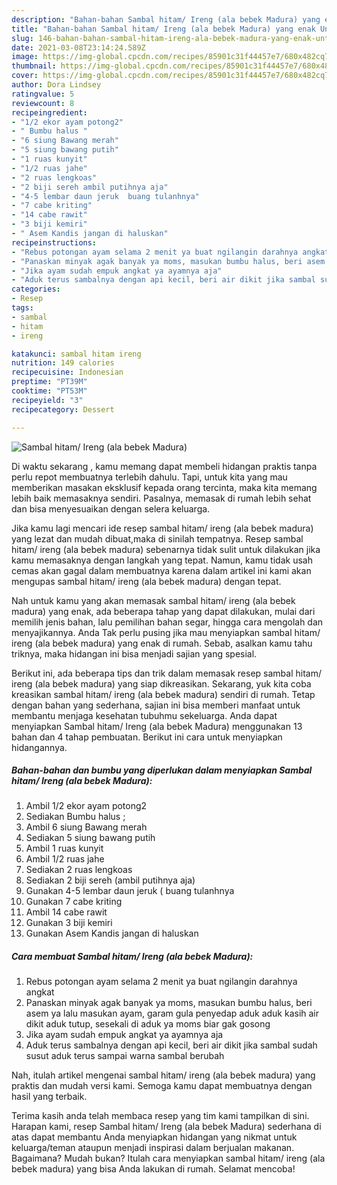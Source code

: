 ```yaml
---
description: "Bahan-bahan Sambal hitam/ Ireng (ala bebek Madura) yang enak Untuk Jualan"
title: "Bahan-bahan Sambal hitam/ Ireng (ala bebek Madura) yang enak Untuk Jualan"
slug: 146-bahan-bahan-sambal-hitam-ireng-ala-bebek-madura-yang-enak-untuk-jualan
date: 2021-03-08T23:14:24.589Z
image: https://img-global.cpcdn.com/recipes/85901c31f44457e7/680x482cq70/sambal-hitam-ireng-ala-bebek-madura-foto-resep-utama.jpg
thumbnail: https://img-global.cpcdn.com/recipes/85901c31f44457e7/680x482cq70/sambal-hitam-ireng-ala-bebek-madura-foto-resep-utama.jpg
cover: https://img-global.cpcdn.com/recipes/85901c31f44457e7/680x482cq70/sambal-hitam-ireng-ala-bebek-madura-foto-resep-utama.jpg
author: Dora Lindsey
ratingvalue: 5
reviewcount: 8
recipeingredient:
- "1/2 ekor ayam potong2"
- " Bumbu halus "
- "6 siung Bawang merah"
- "5 siung bawang putih"
- "1 ruas kunyit"
- "1/2 ruas jahe"
- "2 ruas lengkoas"
- "2 biji sereh ambil putihnya aja"
- "4-5 lembar daun jeruk  buang tulanhnya"
- "7 cabe kriting"
- "14 cabe rawit"
- "3 biji kemiri"
- " Asem Kandis jangan di haluskan"
recipeinstructions:
- "Rebus potongan ayam selama 2 menit ya buat ngilangin darahnya angkat"
- "Panaskan minyak agak banyak ya moms, masukan bumbu halus, beri asem ya lalu masukan ayam, garam gula penyedap aduk aduk kasih air dikit aduk tutup, sesekali di aduk ya moms biar gak gosong"
- "Jika ayam sudah empuk angkat ya ayamnya aja"
- "Aduk terus sambalnya dengan api kecil, beri air dikit jika sambal sudah susut aduk terus sampai warna sambal berubah"
categories:
- Resep
tags:
- sambal
- hitam
- ireng

katakunci: sambal hitam ireng 
nutrition: 149 calories
recipecuisine: Indonesian
preptime: "PT39M"
cooktime: "PT53M"
recipeyield: "3"
recipecategory: Dessert

---
```



![Sambal hitam/ Ireng (ala bebek Madura)](https://img-global.cpcdn.com/recipes/85901c31f44457e7/680x482cq70/sambal-hitam-ireng-ala-bebek-madura-foto-resep-utama.jpg)

Di waktu  sekarang , kamu memang dapat membeli hidangan praktis tanpa perlu repot membuatnya terlebih dahulu. Tapi, untuk kita yang mau memberikan masakan eksklusif kepada orang tercinta, maka kita memang lebih baik memasaknya sendiri. Pasalnya, memasak di rumah lebih sehat dan bisa menyesuaikan dengan selera keluarga.

Jika kamu lagi mencari ide resep sambal hitam/ ireng (ala bebek madura) yang lezat dan mudah dibuat,maka di sinilah tempatnya. Resep sambal hitam/ ireng (ala bebek madura)  sebenarnya tidak sulit untuk dilakukan jika kamu memasaknya dengan langkah yang tepat. Namun, kamu tidak usah cemas akan gagal dalam membuatnya 
karena dalam artikel ini kami akan mengupas sambal hitam/ ireng (ala bebek madura) dengan tepat.  



Nah untuk kamu yang akan memasak sambal hitam/ ireng (ala bebek madura) yang enak, ada beberapa tahap yang dapat dilakukan, mulai dari memilih jenis bahan, lalu pemilihan bahan segar, hingga cara mengolah dan menyajikannya. Anda Tak perlu pusing jika mau menyiapkan sambal hitam/ ireng (ala bebek madura) yang enak di rumah. Sebab, asalkan kamu  tahu triknya, maka hidangan ini bisa menjadi sajian yang spesial.

Berikut ini, ada beberapa tips dan trik dalam memasak resep sambal hitam/ ireng (ala bebek madura) yang siap dikreasikan. Sekarang, yuk kita coba kreasikan sambal hitam/ ireng (ala bebek madura) sendiri di rumah. Tetap dengan bahan yang sederhana, sajian ini bisa memberi manfaat untuk membantu menjaga kesehatan tubuhmu sekeluarga. Anda dapat menyiapkan Sambal hitam/ Ireng (ala bebek Madura) menggunakan 13 bahan dan 4 tahap pembuatan. Berikut ini cara untuk menyiapkan hidangannya.

<!--inarticleads1-->

##### Bahan-bahan dan bumbu yang diperlukan dalam menyiapkan Sambal hitam/ Ireng (ala bebek Madura):

1. Ambil 1/2 ekor ayam potong2
1. Sediakan  Bumbu halus ;
1. Ambil 6 siung Bawang merah
1. Sediakan 5 siung bawang putih
1. Ambil 1 ruas kunyit
1. Ambil 1/2 ruas jahe
1. Sediakan 2 ruas lengkoas
1. Sediakan 2 biji sereh (ambil putihnya aja)
1. Gunakan 4-5 lembar daun jeruk ( buang tulanhnya
1. Gunakan 7 cabe kriting
1. Ambil 14 cabe rawit
1. Gunakan 3 biji kemiri
1. Gunakan  Asem Kandis jangan di haluskan




<!--inarticleads2-->

##### Cara membuat Sambal hitam/ Ireng (ala bebek Madura):

1. Rebus potongan ayam selama 2 menit ya buat ngilangin darahnya angkat
1. Panaskan minyak agak banyak ya moms, masukan bumbu halus, beri asem ya lalu masukan ayam, garam gula penyedap aduk aduk kasih air dikit aduk tutup, sesekali di aduk ya moms biar gak gosong
1. Jika ayam sudah empuk angkat ya ayamnya aja
1. Aduk terus sambalnya dengan api kecil, beri air dikit jika sambal sudah susut aduk terus sampai warna sambal berubah




Nah, itulah artikel mengenai  sambal hitam/ ireng (ala bebek madura)  yang praktis dan mudah versi kami. Semoga kamu dapat membuatnya dengan hasil yang terbaik. 

Terima kasih anda telah membaca resep yang tim kami tampilkan di sini. Harapan kami, resep  Sambal hitam/ Ireng (ala bebek Madura) sederhana di atas dapat membantu Anda menyiapkan hidangan yang nikmat untuk keluarga/teman ataupun menjadi inspirasi dalam berjualan makanan. Bagaimana? Mudah bukan? Itulah cara menyiapkan sambal hitam/ ireng (ala bebek madura) yang bisa Anda lakukan di rumah. Selamat mencoba!

